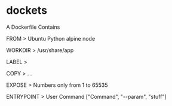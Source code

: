 # dockets

A Dockerfile Contains

FROM > Ubuntu Python alpine node


WORKDIR > /usr/share/app
 
LABEL > 

COPY > . . 

EXPOSE > Numbers only from 1  to 65535

ENTRYPOINT > User Command ["Command", "--param", "stuff"]


